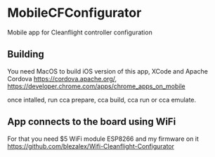 # MobileCFConfigurator
Mobile app for Cleanflight controller configuration

## Building
You need MacOS to build iOS version of this app, XCode and Apache Cordova https://cordova.apache.org/, https://developer.chrome.com/apps/chrome_apps_on_mobile

once intalled, run cca prepare, cca build, cca run or cca emulate.


## App connects to the board using WiFi
For that you need $5 WiFi module ESP8266 and my firmware on it https://github.com/blezalex/Wifi-Cleanflight-Configurator

